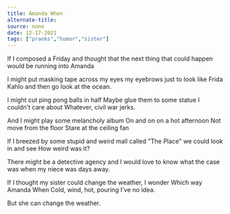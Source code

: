 ```yaml
---
title: Amanda When
alternate-title:
source: none
date: 12-17-2021
tags: ["pranks","humor","sister"]
---
```

If I composed a Friday and
thought that the next thing
that could happen would be
running into Amanda

I might put masking tape
across my eyes my eyebrows
just to look like Frida Kahlo
and then go look at the ocean.

I might cut ping pong balls in half
Maybe glue them to some
statue I couldn't care about
Whatever, civil war jerks.

And I might play some melancholy album
On and on on a hot afternoon
Not move from the floor
Stare at the ceiling fan

If I breezed by some stupid
and weird mall called "The Place"
we could look in and see
How weird was it?

There might be a detective
agency and I would love to
know what the case was
when my niece was days away.

If I thought my sister could change
the weather, I wonder
Which way
Amanda When
Cold, wind, hot, pouring
I've no idea.

But she can change the weather.
